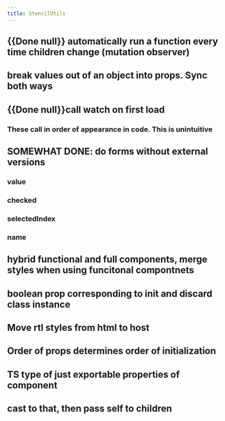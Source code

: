 ```yaml
---
title: StencilUtils
---
```


## {{Done null}} automatically run a function every time children change (mutation observer)

## break values out of an object into props. Sync both ways

## {{Done null}}call watch on first load
### These call in order of appearance in code. This is unintuitive

## SOMEWHAT DONE: do forms without external versions
### value

### checked

### selectedIndex

### name

## hybrid functional and full components, merge styles when using funcitonal compontnets

## boolean prop corresponding to init and discard class instance

## Move rtl styles from html to host

## Order of props determines order of initialization

## TS type of just exportable properties of component

## cast to that, then pass self to children
